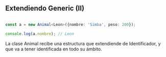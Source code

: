 
## Extendiendo Generic (II)


```typescript

const a = new Animal<Leon>({nombre: 'Simba', peso: 200});

console.log(a.nombre); // Leon


```

La clase Animal recibe una estructura que extendiende de Identificador, y que va a tener identificada en todo su ámbito.

